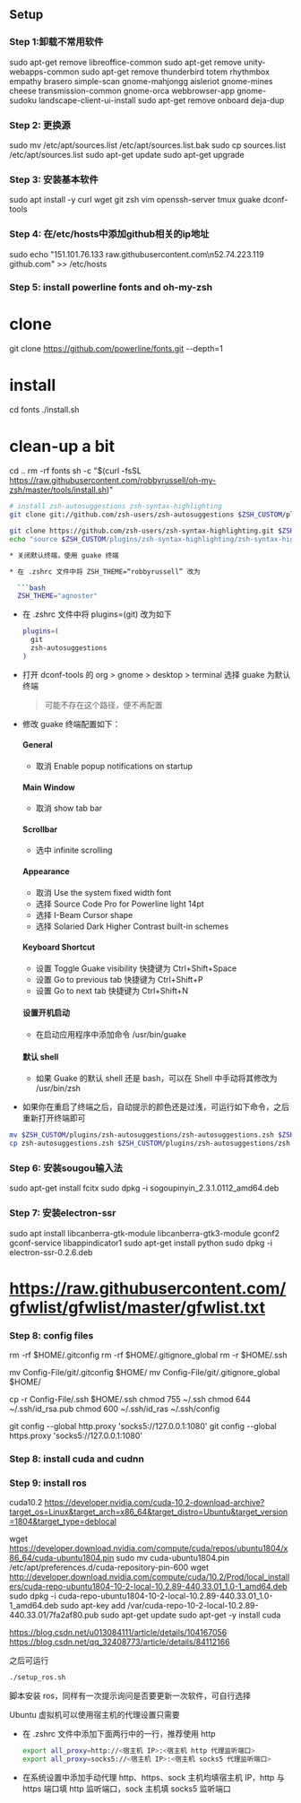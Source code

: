 ## Setup

### Step 1:卸载不常用软件
sudo apt-get remove libreoffice-common
sudo apt-get remove unity-webapps-common
sudo apt-get remove thunderbird totem rhythmbox empathy brasero simple-scan gnome-mahjongg aisleriot gnome-mines cheese transmission-common gnome-orca webbrowser-app gnome-sudoku landscape-client-ui-install
sudo apt-get remove onboard deja-dup

### Step 2: 更换源
sudo mv /etc/apt/sources.list /etc/apt/sources.list.bak
sudo cp sources.list /etc/apt/sources.list
sudo apt-get update
sudo apt-get upgrade

### Step 3: 安装基本软件
sudo apt install -y curl wget git zsh vim openssh-server tmux guake dconf-tools

### Step 4: 在/etc/hosts中添加github相关的ip地址
sudo echo "151.101.76.133 raw.githubusercontent.com\n52.74.223.119 github.com" >> /etc/hosts

### Step 5: install powerline fonts and oh-my-zsh
# clone
git clone https://github.com/powerline/fonts.git --depth=1
# install
cd fonts
./install.sh
# clean-up a bit
cd ..
rm -rf fonts
sh -c "$(curl -fsSL https://raw.githubusercontent.com/robbyrussell/oh-my-zsh/master/tools/install.sh)"

```bash
# install zsh-autosuggestions zsh-syntax-highlighting
git clone git://github.com/zsh-users/zsh-autosuggestions $ZSH_CUSTOM/plugins/zsh-autosuggestions

git clone https://github.com/zsh-users/zsh-syntax-highlighting.git $ZSH_CUSTOM/plugins/zsh-syntax-highlighting
echo "source $ZSH_CUSTOM/plugins/zsh-syntax-highlighting/zsh-syntax-highlighting.zsh" >> ${ZDOTDIR:-$HOME}/.zshrc

* 关闭默认终端，使用 guake 终端

* 在 .zshrc 文件中将 ZSH_THEME=“robbyrussell” 改为

  ```bash
  ZSH_THEME="agnoster"
  ```

* 在 .zshrc 文件中将 plugins=(git) 改为如下

  ```bash
  plugins=(
    git
    zsh-autosuggestions
  )
  ```

* 打开 dconf-tools 的 org > gnome > desktop > terminal 选择 guake 为默认终端

  > 可能不存在这个路径，便不再配置

* 修改 guake 终端配置如下：

  #### General ####

  * 取消 Enable popup notifications on startup

  #### Main Window ####

  * 取消 show tab bar

  #### Scrollbar ####

  * 选中 infinite scrolling

  #### Appearance ####

  * 取消 Use the system fixed width font
  * 选择 Source Code Pro for Powerline light 14pt
  * 选择 I-Beam Cursor shape
  * 选择 Solaried Dark Higher Contrast built-in schemes

  #### Keyboard Shortcut ####

  * 设置 Toggle Guake visibility 快捷键为 Ctrl+Shift+Space
  * 设置 Go to previous tab 快捷键为 Ctrl+Shift+P
  * 设置 Go to next tab 快捷键为 Ctrl+Shift+N

  #### 设置开机启动 ####

  * 在启动应用程序中添加命令 /usr/bin/guake

  #### 默认 shell ####

  * 如果 Guake 的默认 shell 还是 bash，可以在 Shell 中手动将其修改为 /usr/bin/zsh

* 如果你在重启了终端之后，自动提示的颜色还是过浅，可运行如下命令，之后重新打开终端即可

```bash
mv $ZSH_CUSTOM/plugins/zsh-autosuggestions/zsh-autosuggestions.zsh $ZSH_CUSTOM/plugins/zsh-autosuggestions/zsh-autosuggestions.zsh.bak
cp zsh-autosuggestions.zsh $ZSH_CUSTOM/plugins/zsh-autosuggestions/zsh-autosuggestions.zsh
```

### Step 6: 安装sougou输入法
sudo apt-get install fcitx
sudo dpkg -i sogoupinyin_2.3.1.0112_amd64.deb

### Step 7: 安装electron-ssr
sudo apt install libcanberra-gtk-module libcanberra-gtk3-module gconf2 gconf-service libappindicator1
sudo apt-get install python
sudo dpkg -i electron-ssr-0.2.6.deb

# https://raw.githubusercontent.com/gfwlist/gfwlist/master/gfwlist.txt

### Step 8: config files
rm -rf $HOME/.gitconfig
rm -rf $HOME/.gitignore_global
rm -r $HOME/.ssh

mv Config-File/git/.gitconfig $HOME/
mv Config-File/git/.gitignore_global $HOME/

cp -r Config-File/.ssh $HOME/.ssh
chmod 755 ~/.ssh
chmod 644 ~/.ssh/id_rsa.pub
chmod 600 ~/.ssh/id_ras ~/.ssh/config

git config --global http.proxy 'socks5://127.0.0.1:1080'
git config --global https.proxy 'socks5://127.0.0.1:1080'

### Step 8: install cuda and cudnn



### Step 9: install ros

cuda10.2
https://developer.nvidia.com/cuda-10.2-download-archive?target_os=Linux&target_arch=x86_64&target_distro=Ubuntu&target_version=1804&target_type=deblocal


wget https://developer.download.nvidia.com/compute/cuda/repos/ubuntu1804/x86_64/cuda-ubuntu1804.pin
sudo mv cuda-ubuntu1804.pin /etc/apt/preferences.d/cuda-repository-pin-600
wget http://developer.download.nvidia.com/compute/cuda/10.2/Prod/local_installers/cuda-repo-ubuntu1804-10-2-local-10.2.89-440.33.01_1.0-1_amd64.deb
sudo dpkg -i cuda-repo-ubuntu1804-10-2-local-10.2.89-440.33.01_1.0-1_amd64.deb
sudo apt-key add /var/cuda-repo-10-2-local-10.2.89-440.33.01/7fa2af80.pub
sudo apt-get update
sudo apt-get -y install cuda

https://blog.csdn.net/u013084111/article/details/104167056
https://blog.csdn.net/qq_32408773/article/details/84112166


之后可运行

```bash
./setup_ros.sh
```

脚本安装 ros，同样有一次提示询问是否要更新一次软件，可自行选择

Ubuntu 虚拟机可以使用宿主机的代理设置只需要

* 在 .zshrc 文件中添加下面两行中的一行，推荐使用 http

  ```bash
  export all_proxy=http://<宿主机 IP>:<宿主机 http 代理监听端口>
  export all_proxy=socks5://<宿主机 IP>:<宿主机 socks5 代理监听端口>
  ```

* 在系统设置中添加手动代理 http、https、sock 主机均填宿主机 IP，http 与 https 端口填 http 监听端口，sock 主机填 socks5 监听端口



